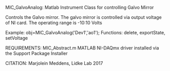 
MIC_GalvoAnalog: Matlab Instrument Class for controlling Galvo Mirror

Controls the Galvo mirror. The galvo mirror is controlled
via output voltage of NI card. The operating range is -10:10 Volts

Example: obj=MIC_GalvoAnalog('Dev1','ao1');
Functions: delete, exportState, setVoltage

REQUIREMENTS:
MIC_Abstract.m
MATLAB NI-DAQmx driver installed via the Support Package Installer

CITATION: Marjolein Meddens, Lidke Lab 2017
